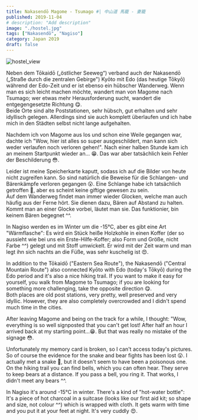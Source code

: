 ```yaml
---
title: Nakasendō Magome - Tsumago #| 中山道 馬籠 - 妻籠
published: 2019-11-04
# description: "Add description"
image: "./hostel.jpg"
tags: ["Nakasendō", "Nagiso"]
category: Japan 2019
draft: false
---
```


![hostel_view](./hostel.jpg)

Neben dem Tōkaidō („östlicher Seeweg“) verband auch der Nakasendō („Straße durch die zentralen Gebirge") Kyōto mit Edo (das heutige Tōkyō) während der Edo-Zeit
 und er ist ebenso ein hübscher Wanderweg. Wenn man es sich leicht machen möchte, wandert man von Magome nach Tsumago; wer etwas mehr Herausforderung sucht, 
 wandert die entgegengesetzte Richtung 😋.  
Beide Orte sind alte Poststationen, sehr hübsch, gut erhalten und sehr idyllisch gelegen. Allerdings sind sie auch komplett überlaufen und ich habe mich in den
 Städten selbst nicht lange aufgehalten.  

Nachdem ich von Magome aus los und schon eine Weile gegangen war, dachte ich "Wow, hier ist alles so super ausgeschildert, man kann sich weder verlaufen noch 
verloren gehen!". Nach einer halben Stunde kam ich an meinem Startpunkt wieder an... 😁. Das war aber tatsächlich kein Fehler der Beschilderung 😳.

Leider ist meine Speicherkarte kaputt, sodass ich auf die Bilder von heute nicht zugreifen kann. So sind natürlich die Beweise für die Schlangen- und 
Bärenkämpfe verloren gegangen 😮. Eine Schlange habe ich tatsächlich getroffen 🐍,
aber es scheint keine giftige gewesen zu sein.  
Auf dem Wanderweg findet man immer wieder Glocken, welche man auch häufig aus der Ferne hört. Sie dienen dazu, Bären auf Abstand zu halten. Kommt man an einer Glocke vorbei, läutet man sie. Das funktionier, bin keinem Bären begegnet ^^.

In Nagiso werden es im Winter um die -15°C, aber es gibt eine Art "Wärmflasche": Es wird ein Stück heiße Holzkohle in einen Koffer (der so aussieht wie bei uns ein Erste-Hilfe-Koffer; also Form und Größe, nicht Farbe ^^) gelegt und mit Stoff umwickelt. Er wird mit der Zeit warm und man legt ihn sich nachts an die Füße, was sehr kuschelig ist 😍.

In addition to the Tōkaidō ("Eastern Sea Route"), the Nakasendō ("Central Mountain Route") also connected Kyōto with Edo (today's Tōkyō) during the Edo period 
and it's also a nice hiking trail. If you want to make it easy for yourself, you walk from Magome to Tsumago; if you are looking for something more challenging, 
take the opposite direction 😋.  
Both places are old post stations, very pretty, well preserved and very idyllic. However, they are also completely overcrowded and I didn't spend much time in 
the cities.

After leaving Magome and being on the track for a while, I thought: "Wow, everything is so well signposted that you can't get lost! After half an hour I 
arrived back at my starting point...😁. But that was really no mistake of the signage 😳.

Unfortunately my memory card is broken, so I can't access today's pictures. So of course the evidence for the snake and bear fights has been lost 
😮. I actually met a snake 🐍,
but it doesn't seem to have been a poisonous one.  
On the hiking trail you can find bells, which you can often hear. They serve to keep bears at a distance. If you pass a bell, you ring it. That works, 
I didn't meet any bears ^^.

In Nagiso it's around -15°C in winter. There's a kind of "hot-water bottle": It's a piece of hot charcoal in a suitcase (looks like our first aid kit; 
so shape and size, not colour ^^) which is wrapped with cloth. It gets warm with time and you put it at your feet at night. It's very cuddly 😍.





